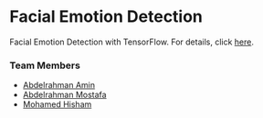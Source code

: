 # Facial Emotion Detection

Facial Emotion Detection with TensorFlow. For details, click [here](Writerside/topics/main.md).

### Team Members
* [Abdelrahman Amin](@Abdelrahman-Amen)
* [Abdelrahman Mostafa](@Eng-Abdelrahman-Mostafa-Mohamed)
* [Mohamed Hisham](@MH0386)